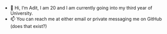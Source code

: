 - 👋 Hi, I’m Adit, I am 20 and I am currently going into my third year of University.
- 📫 You can reach me at either email or private messaging me on GitHub (does that exist?)

<!---
adit1110/adit1110 is a ✨ special ✨ repository because its `README.md` (this file) appears on your GitHub profile.
You can click the Preview link to take a look at your changes.
--->
